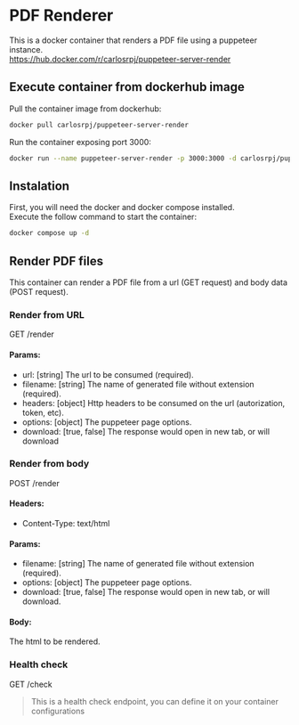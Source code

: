 # PDF Renderer

This is a docker container that renders a PDF file using a puppeteer instance.  
<https://hub.docker.com/r/carlosrpj/puppeteer-server-render>

## Execute container from dockerhub image

Pull the container image from dockerhub:

```bash
docker pull carlosrpj/puppeteer-server-render
```

Run the container exposing port 3000:

``` bash
docker run --name puppeteer-server-render -p 3000:3000 -d carlosrpj/puppeteer-server-render
```

## Instalation

First, you will need the docker and docker compose installed.  
Execute the follow command to start the container:

```bash
docker compose up -d
```

## Render PDF files

This container can render a PDF file from a url (GET request) and body data (POST request).

### Render from URL

GET /render

#### Params:
- url: [string] The url to be consumed (required).
- filename: [string] The name of generated file without extension (required).
- headers: [object] Http headers to be consumed on the url (autorization, token, etc).
- options: [object] The puppeteer page options.
- download: [true, false] The response would open in new tab, or will download

### Render from body

POST /render

#### Headers:
- Content-Type: text/html

#### Params:
- filename: [string] The name of generated file without extension (required).
- options: [object] The puppeteer page options.
- download: [true, false] The response would open in new tab, or will download.

#### Body:
The html to be rendered.

### Health check

GET /check

> This is a health check endpoint, you can define it on your container configurations